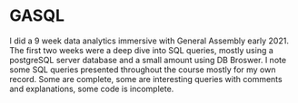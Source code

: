 # GASQL
I did a 9 week data analytics immersive with General Assembly early 2021. The first two weeks were a deep dive into SQL queries, mostly 
using a postgreSQL server database and a small amount using DB Broswer.
I note some SQL queries presented throughout the course mostly for my own record. 
Some are complete, some are interesting queries with comments and explanations, some code is incomplete. 
